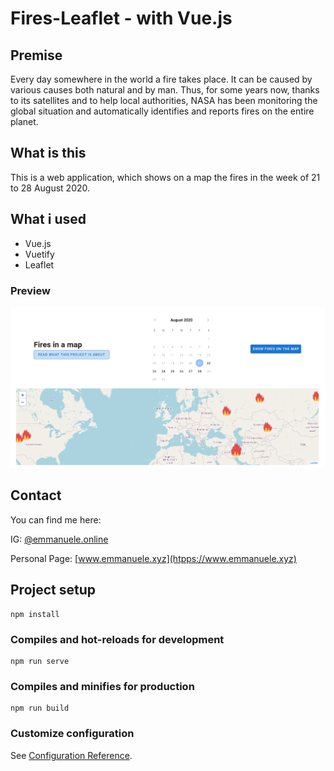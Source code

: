 # Fires-Leaflet - with Vue.js
## Premise
Every day somewhere in the world a fire takes place. It can be caused by various causes both natural and by man. Thus, for some years now, thanks to its satellites and to help local authorities, NASA has been monitoring the global situation and automatically identifies and reports fires on the entire planet. 
## What is this
This is a web application, which shows on a map the fires in the week of 21 to 28 August 2020.
## What i used
* Vue.js
* Vuetify
* Leaflet
### Preview

![screenshot of the app](./src/assets/screenshot.png)

## Contact
You can find me here:

IG: [@emmanuele.online](https://www.instagram.com/emmanuele.online/)

Personal Page: [www.emmanuele.xyz](htpps://www.emmanuele.xyz)

## Project setup
```
npm install
```

### Compiles and hot-reloads for development
```
npm run serve
```

### Compiles and minifies for production
```
npm run build
```

### Customize configuration
See [Configuration Reference](https://cli.vuejs.org/config/).
